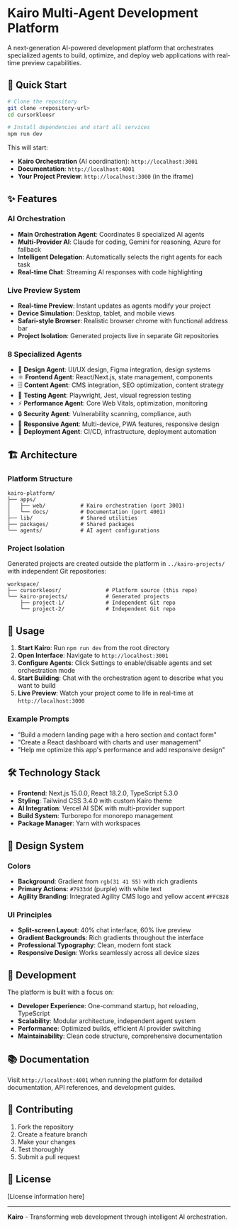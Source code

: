 # Kairo Multi-Agent Development Platform

A next-generation AI-powered development platform that orchestrates specialized agents to build, optimize, and deploy web applications with real-time preview capabilities.

## 🚀 Quick Start

```bash
# Clone the repository
git clone <repository-url>
cd cursorkleosr

# Install dependencies and start all services
npm run dev
```

This will start:
- **Kairo Orchestration** (AI coordination): `http://localhost:3001`
- **Documentation**: `http://localhost:4001`
- **Your Project Preview**: `http://localhost:3000` (in the iframe)

## ✨ Features

### AI Orchestration
- **Main Orchestration Agent**: Coordinates 8 specialized AI agents
- **Multi-Provider AI**: Claude for coding, Gemini for reasoning, Azure for fallback
- **Intelligent Delegation**: Automatically selects the right agents for each task
- **Real-time Chat**: Streaming AI responses with code highlighting

### Live Preview System
- **Real-time Preview**: Instant updates as agents modify your project
- **Device Simulation**: Desktop, tablet, and mobile views
- **Safari-style Browser**: Realistic browser chrome with functional address bar
- **Project Isolation**: Generated projects live in separate Git repositories

### 8 Specialized Agents
- 🎨 **Design Agent**: UI/UX design, Figma integration, design systems
- ⚛️ **Frontend Agent**: React/Next.js, state management, components
- 🗄️ **Content Agent**: CMS integration, SEO optimization, content strategy
- 🧪 **Testing Agent**: Playwright, Jest, visual regression testing
- ⚡ **Performance Agent**: Core Web Vitals, optimization, monitoring
- 🔒 **Security Agent**: Vulnerability scanning, compliance, auth
- 📱 **Responsive Agent**: Multi-device, PWA features, responsive design
- 🚀 **Deployment Agent**: CI/CD, infrastructure, deployment automation

## 🏗️ Architecture

### Platform Structure
```
kairo-platform/
├── apps/
│   ├── web/           # Kairo orchestration (port 3001)
│   └── docs/          # Documentation (port 4001)
├── lib/               # Shared utilities
├── packages/          # Shared packages
└── agents/            # AI agent configurations
```

### Project Isolation
Generated projects are created outside the platform in `../kairo-projects/` with independent Git repositories:

```
workspace/
├── cursorkleosr/              # Platform source (this repo)
└── kairo-projects/            # Generated projects
    ├── project-1/             # Independent Git repo
    └── project-2/             # Independent Git repo
```

## 🎯 Usage

1. **Start Kairo**: Run `npm run dev` from the root directory
2. **Open Interface**: Navigate to `http://localhost:3001`
3. **Configure Agents**: Click Settings to enable/disable agents and set orchestration mode
4. **Start Building**: Chat with the orchestration agent to describe what you want to build
5. **Live Preview**: Watch your project come to life in real-time at `http://localhost:3000`

### Example Prompts

- "Build a modern landing page with a hero section and contact form"
- "Create a React dashboard with charts and user management"
- "Help me optimize this app's performance and add responsive design"

## 🛠️ Technology Stack

- **Frontend**: Next.js 15.0.0, React 18.2.0, TypeScript 5.3.0
- **Styling**: Tailwind CSS 3.4.0 with custom Kairo theme
- **AI Integration**: Vercel AI SDK with multi-provider support
- **Build System**: Turborepo for monorepo management
- **Package Manager**: Yarn with workspaces

## 🎨 Design System

### Colors
- **Background**: Gradient from `rgb(31 41 55)` with rich gradients
- **Primary Actions**: `#7933dd` (purple) with white text
- **Agility Branding**: Integrated Agility CMS logo and yellow accent `#FFCB28`

### UI Principles
- **Split-screen Layout**: 40% chat interface, 60% live preview
- **Gradient Backgrounds**: Rich gradients throughout the interface
- **Professional Typography**: Clean, modern font stack
- **Responsive Design**: Works seamlessly across all device sizes

## 🔧 Development

The platform is built with a focus on:
- **Developer Experience**: One-command startup, hot reloading, TypeScript
- **Scalability**: Modular architecture, independent agent system
- **Performance**: Optimized builds, efficient AI provider switching
- **Maintainability**: Clean code structure, comprehensive documentation

## 📚 Documentation

Visit `http://localhost:4001` when running the platform for detailed documentation, API references, and development guides.

## 🤝 Contributing

1. Fork the repository
2. Create a feature branch
3. Make your changes
4. Test thoroughly
5. Submit a pull request

## 📄 License

[License information here]

---

**Kairo** - Transforming web development through intelligent AI orchestration.